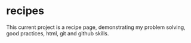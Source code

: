 # recipes
This current project is a recipe page, demonstrating my problem solving, good practices, html, git and github skills.
